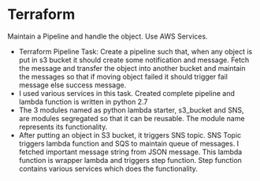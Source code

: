 # Terraform
Maintain a Pipeline and handle the object. Use AWS Services.
- Terraform Pipeline Task: Create a pipeline such that, when any object is put in s3 bucket it should create some notification and message. Fetch the message and transfer the object into another bucket and maintain the messages so that if moving object failed it should trigger fail message else success message.
- I used various services in this task. Created complete pipeline and lambda function is written in python 2.7 
- The 3 modules named as python lambda starter, s3_bucket and SNS, are modules segregated so that it can be reusable. The module name represents its functionality. 
- After putting an object in S3 bucket, it triggers SNS topic. SNS Topic triggers lambda function and SQS to maintain queue of messages. I fetched important message string from JSON message. This lambda function is wrapper lambda and triggers step function. Step function contains various services which does the functionality.
